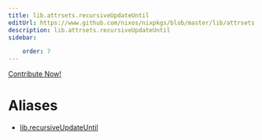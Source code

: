 ```yaml
---
title: lib.attrsets.recursiveUpdateUntil
editUrl: https://www.github.com/nixos/nixpkgs/blob/master/lib/attrsets.nix#L1021C5
description: lib.attrsets.recursiveUpdateUntil
sidebar:

    order: 7
---
```


<a href="https://www.github.com/nixos/nixpkgs/blob/master/lib/attrsets.nix#L1021C5">Contribute Now!</a>


# Aliases

- [lib.recursiveUpdateUntil](./reference/lib/lib-recursiveUpdateUntil)


